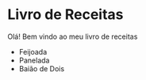 
# Livro de Receitas 
Olá! Bem vindo ao meu livro de receitas

* Feijoada
* Panelada
* Baião de Dois